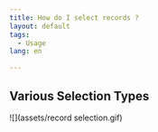 ```yaml
---
title: How do I select records ?
layout: default
tags:
  - Usage
lang: en

---
```


## Various Selection Types


![](assets/record selection.gif)
